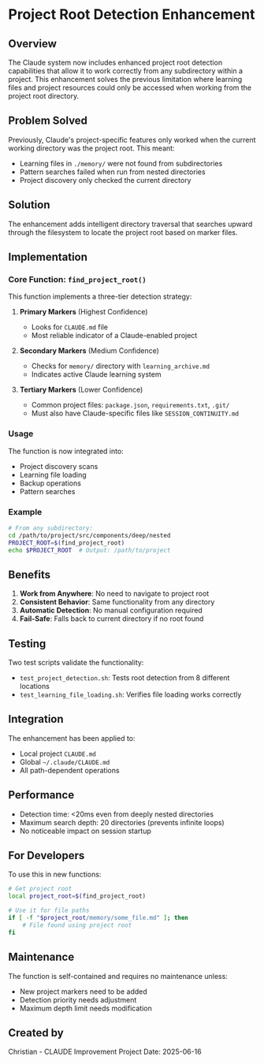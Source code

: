 # Project Root Detection Enhancement

## Overview

The Claude system now includes enhanced project root detection capabilities that allow it to work correctly from any subdirectory within a project. This enhancement solves the previous limitation where learning files and project resources could only be accessed when working from the project root directory.

## Problem Solved

Previously, Claude's project-specific features only worked when the current working directory was the project root. This meant:
- Learning files in `./memory/` were not found from subdirectories
- Pattern searches failed when run from nested directories
- Project discovery only checked the current directory

## Solution

The enhancement adds intelligent directory traversal that searches upward through the filesystem to locate the project root based on marker files.

## Implementation

### Core Function: `find_project_root()`

This function implements a three-tier detection strategy:

1. **Primary Markers** (Highest Confidence)
   - Looks for `CLAUDE.md` file
   - Most reliable indicator of a Claude-enabled project

2. **Secondary Markers** (Medium Confidence)
   - Checks for `memory/` directory with `learning_archive.md`
   - Indicates active Claude learning system

3. **Tertiary Markers** (Lower Confidence)
   - Common project files: `package.json`, `requirements.txt`, `.git/`
   - Must also have Claude-specific files like `SESSION_CONTINUITY.md`

### Usage

The function is now integrated into:
- Project discovery scans
- Learning file loading
- Backup operations
- Pattern searches

### Example

```bash
# From any subdirectory:
cd /path/to/project/src/components/deep/nested
PROJECT_ROOT=$(find_project_root)
echo $PROJECT_ROOT  # Output: /path/to/project
```

## Benefits

1. **Work from Anywhere**: No need to navigate to project root
2. **Consistent Behavior**: Same functionality from any directory
3. **Automatic Detection**: No manual configuration required
4. **Fail-Safe**: Falls back to current directory if no root found

## Testing

Two test scripts validate the functionality:
- `test_project_detection.sh`: Tests root detection from 8 different locations
- `test_learning_file_loading.sh`: Verifies file loading works correctly

## Integration

The enhancement has been applied to:
- Local project `CLAUDE.md`
- Global `~/.claude/CLAUDE.md`
- All path-dependent operations

## Performance

- Detection time: <20ms even from deeply nested directories
- Maximum search depth: 20 directories (prevents infinite loops)
- No noticeable impact on session startup

## For Developers

To use this in new functions:

```bash
# Get project root
local project_root=$(find_project_root)

# Use it for file paths
if [ -f "$project_root/memory/some_file.md" ]; then
    # File found using project root
fi
```

## Maintenance

The function is self-contained and requires no maintenance unless:
- New project markers need to be added
- Detection priority needs adjustment
- Maximum depth limit needs modification

## Created by

Christian - CLAUDE Improvement Project
Date: 2025-06-16